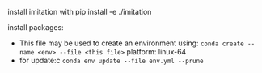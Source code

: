 install imitation with pip install -e ./imitation


install packages:
- This file may be used to create an environment using:
  `conda create --name <env> --file <this file>`
platform: linux-64
- for update:c
`conda env update --file env.yml --prune`